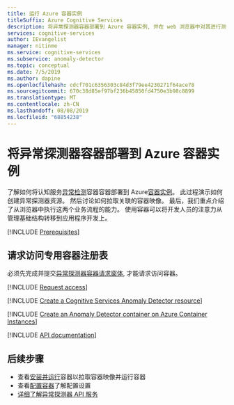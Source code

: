 ```yaml
---
title: 运行 Azure 容器实例
titleSuffix: Azure Cognitive Services
description: 将异常探测器容器部署到 Azure 容器实例, 并在 web 浏览器中对其进行测试。
services: cognitive-services
author: IEvangelist
manager: nitinme
ms.service: cognitive-services
ms.subservice: anomaly-detector
ms.topic: conceptual
ms.date: 7/5/2019
ms.author: dapine
ms.openlocfilehash: cdcf701c6356303c84d3f79ee4230271f64ace78
ms.sourcegitcommit: 670c38d85ef97bf236b45850fd4750e3b98c8899
ms.translationtype: MT
ms.contentlocale: zh-CN
ms.lasthandoff: 08/08/2019
ms.locfileid: "68854238"
---
```

# <a name="deploy-an-anomaly-detector-container-to-azure-container-instances"></a>将异常探测器容器部署到 Azure 容器实例

了解如何将认知服务[异常检测](../anomaly-detector-container-howto.md)容器容器部署到 Azure[容器实例](https://docs.microsoft.com/azure/container-instances/)。 此过程演示如何创建异常探测器资源。 然后讨论如何拉取关联的容器映像。 最后，我们重点介绍了从浏览器中执行这两个业务流程的能力。 使用容器可以将开发人员的注意力从管理基础结构转移到应用程序开发上。

[!INCLUDE [Prerequisites](../../containers/includes/container-preview-prerequisites.md)]

## <a name="request-access-to-the-private-container-registry"></a>请求访问专用容器注册表

必须先完成并提交[异常探测器容器请求窗体](https://aka.ms/adcontainer), 才能请求访问容器。

[!INCLUDE [Request access](../../../../includes/cognitive-services-containers-request-access-only.md)]

[!INCLUDE [Create a Cognitive Services Anomaly Detector resource](../includes/create-anomaly-detector-resource.md)]

[!INCLUDE [Create an Anomaly Detector container on Azure Container Instances](../../containers/includes/create-container-instances-resource-from-azure-cli.md)]

[!INCLUDE [API documentation](../../../../includes/cognitive-services-containers-api-documentation.md)]

## <a name="next-steps"></a>后续步骤

* 查看[安装并运行](../anomaly-detector-container-configuration.md)容器以拉取容器映像并运行容器
* 查看[配置容器](../anomaly-detector-container-configuration.md)了解配置设置
* [详细了解异常探测器 API 服务](https://go.microsoft.com/fwlink/?linkid=2080698&clcid=0x409)
